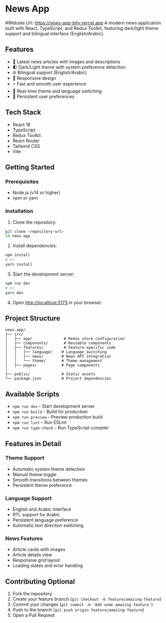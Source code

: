 # News App
#Website Url: https://news-app-bjty.vercel.app
A modern news application built with React, TypeScript, and Redux Toolkit, featuring dark/light theme support and bilingual interface (English/Arabic).

## Features

- 📰 Latest news articles with images and descriptions
- 🌓 Dark/Light theme with system preference detection
- 🌐 Bilingual support (English/Arabic)
- 📱 Responsive design
- ⚡ Fast and smooth user experience
- 🔄 Real-time theme and language switching
- 💾 Persistent user preferences

## Tech Stack

- React 18
- TypeScript
- Redux Toolkit
- React Router
- Tailwind CSS
- Vite

## Getting Started

### Prerequisites

- Node.js (v14 or higher)
- npm or yarn

### Installation

1. Clone the repository:

```bash
git clone <repository-url>
cd news-app
```

2. Install dependencies:

```bash
npm install
# or
yarn install
```

3. Start the development server:

```bash
npm run dev
# or
yarn dev
```

4. Open [http://localhost:5173](http://localhost:5173) in your browser.

## Project Structure

```
news-app/
├── src/
│   ├── app/              # Redux store configuration
│   ├── components/       # Reusable components
│   ├── features/         # Feature-specific code
│   │   ├── language/    # Language switching
│   │   ├── news/        # News API integration
│   │   └── theme/       # Theme management
│   ├── pages/           # Page components
│            
├── public/              # Static assets
└── package.json         # Project dependencies
```

## Available Scripts 

- `npm run dev` - Start development server
- `npm run build` - Build for production
- `npm run preview` - Preview production build
- `npm run lint` - Run ESLint
- `npm run type-check` - Run TypeScript compiler

## Features in Detail

### Theme Support

- Automatic system theme detection
- Manual theme toggle
- Smooth transitions between themes
- Persistent theme preference

### Language Support

- English and Arabic interface
- RTL support for Arabic
- Persistent language preference
- Automatic text direction switching

### News Features

- Article cards with images
- Article details view
- Responsive grid layout
- Loading states and error handling

## Contributing Optional

1. Fork the repository
2. Create your feature branch (`git checkout -b feature/amazing-feature`)
3. Commit your changes (`git commit -m 'Add some amazing feature'`)
4. Push to the branch (`git push origin feature/amazing-feature`)
5. Open a Pull Request

